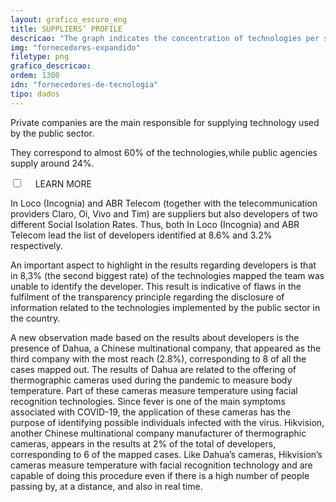 ```yaml
---
layout: grafico_escuro_eng
title: SUPPLIERS’ PROFILE
descricao: "The graph indicates the concentration of technologies per state and the profile of the suppliers."
img: "fornecedores-expandido"
filetype: png
grafico_descricao:
ordem: 1300
idn: "fornecedores-de-tecnologia"
tipo: dados
---
```


Private companies are the main responsible for supplying technology used by the public sector.

They correspond to almost 60% of the technologies,while public agencies supply around 24%.

<div class="accordion">
    <div class="option">
      <input type="checkbox" id="toggle{{page.ordem}}" class="toggle" />
      <label class="titleaco" for="toggle{{page.ordem}}">LEARN MORE&nbsp;
      </label>
      <div class="contentaco">
        <p>In Loco (Incognia) and ABR Telecom (together with the telecommunication providers Claro, Oi, Vivo and Tim) are suppliers but also developers of two different Social Isolation Rates. Thus, both In Loco (Incognia) and ABR Telecom lead the list of developers identified at 8.6% and 3.2% respectively.</p>
        <p>An important aspect to highlight in the results regarding developers is that in 8,3% (the second biggest rate) of the technologies mapped the team was unable to  identify the developer. This result is indicative of flaws in the fulfilment of the transparency principle regarding the disclosure of information related to the technologies implemented by the public sector in the country.</p>
        <p>A new observation made based on the results about developers is the presence of Dahua, a Chinese multinational company, that appeared as the third company with the most reach (2.8%), corresponding to 8 of all the cases mapped out. The results of Dahua are related to the offering of thermographic cameras used during the pandemic to measure body temperature. Part of these cameras measure temperature using facial recognition technologies. Since fever is one of the main symptoms associated with COVID-19, the application of these cameras has the purpose of identifying possible individuals infected with the virus. Hikvision, another Chinese multinational company manufacturer of thermographic cameras, appears in the results at 2% of the total of developers, corresponding to 6 of the mapped cases. Like Dahua’s cameras, Hikvision’s cameras measure temperature with facial recognition technology and are capable of doing this procedure even if there is a high number of people passing by, at a distance, and also in real time.</p>
      </div>
    </div>
  </div>
